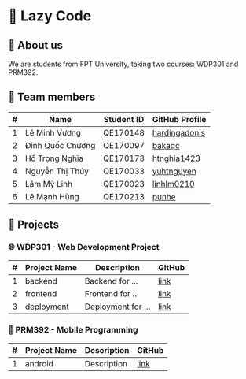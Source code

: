 # 🦥 Lazy Code

## 🌟 About us

We are students from FPT University, taking two courses: WDP301 and PRM392.

## 👥 Team members

| #   | Name             | Student ID | GitHub Profile                                    |
| --- | ---------------- | ---------- | ------------------------------------------------- |
| 1   | Lê Minh Vương    | QE170148   | [hardingadonis](https://github.com/hardingadonis) |
| 2   | Đinh Quốc Chương | QE170097   | [bakaqc](https://github.com/bakaqc)               |
| 3   | Hồ Trọng Nghĩa   | QE170173   | [htnghia1423](https://github.com/htnghia1423)     |
| 4   | Nguyễn Thị Thúy  | QE170033   | [yuhtnguyen](https://github.com/yuhtnguyen)       |
| 5   | Lâm Mỹ Linh      | QE170023   | [linhlm0210](https://github.com/linhlm0210)       |
| 6   | Lê Mạnh Hùng     | QE170213   | [punhe](https://github.com/punhe)                 |

## 🚀 Projects

### 🌐 WDP301 - Web Development Project

| #   | Project Name | Description        | GitHub                                   |
| --- | ------------ | ------------------ | ---------------------------------------- |
| 1   | backend      | Backend for ...    | [link](http://github/lzaycoe/backend)    |
| 2   | frontend     | Frontend for ...   | [link](http://github/lzaycoe/frontend)   |
| 3   | deployment   | Deployment for ... | [link](http://github/lzaycoe/deployment) |

### 📱 PRM392 - Mobile Programming

| #   | Project Name | Description | GitHub                                |
| --- | ------------ | ----------- | ------------------------------------- |
| 1   | android      | Description | [link](http://github/lzaycoe/android) |
